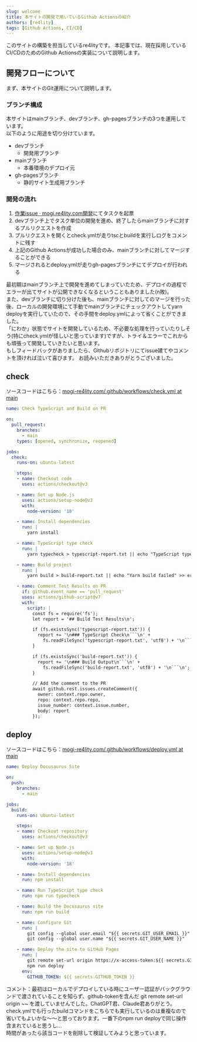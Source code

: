 ```yaml
---
slug: welcome
title: 本サイトの開発で用いているGithub Actionsの紹介
authors: [re4lity]
tags: [Github Actions, CI/CD]
---
```

このサイトの構築を担当しているre4lityです。
本記事では、現在採用しているCI/CDのためのGithub Actionsの実装について説明します。
<!-- truncate -->

## 開発フローについて
まず、本サイトのGit運用について説明します。

### ブランチ構成
本サイトはmainブランチ、devブランチ、gh-pagesブランチの3つを運用しています。  
以下のように用途を切り分けています。
- devブランチ
    - 開発用ブランチ
- mainブランチ
    - 本番環境のデプロイ元
- gh-pagesブランチ
    - 静的サイト生成用ブランチ

### 開発の流れ

1. [作業issue · mogi.re4lity.com開発](https://github.com/orgs/All-Japan-Model-United-Nations/projects/4)にてタスクを起票
2. devブランチ上でタスク単位の開発を進め、終了したらmainブランチに対するプルリクエストを作成
3. プルリクエストを開くとcheck.ymlが走りtscとbuildを実行しログをコメントに残す
4. 上記のGithub Actionsが成功した場合のみ、mainブランチに対してマージすることができる
5. マージされるとdeploy.ymlが走りgh-pagesブランチにてデプロイが行われる

最初期はmainブランチ上で開発を進めてしまっていたため、デプロイの過程でエラーが出てサイトが公開できなくなるということもありました(n敗)。  
また、devブランチに切り分けた後も、mainブランチに対してのマージを行った後、ローカルの開発環境にて手動でmainブランチにチェックアウトしてyarn deployを実行していたので、その手間をdeploy.ymlによって省くことができました。  
「にわか」状態でサイトを開発しているため、不必要な処理を行っていたりしそう(特にcheck.ymlが怪しいと思っています)ですが、トライ＆エラーでこれからも頑張って開発していきたいと思います。  
もしフィードバックがありましたら、Githubリポジトリにてissue建てやコメントを頂ければ泣いて喜びます。
お読みいただきありがとうございました。


## check
ソースコードはこちら：[mogi-re4lity.com/.github/workflows/check.yml at main](https://github.com/All-Japan-Model-United-Nations/mogi-re4lity.com/blob/main/.github/workflows/check.yml)
```yml title=".github/workflow/check.yml"
name: Check TypeScript and Build on PR

on:
  pull_request:
    branches:
      - main
    types: [opened, synchronize, reopened]

jobs:
  check:
    runs-on: ubuntu-latest

    steps:
    - name: Checkout code
      uses: actions/checkout@v3

    - name: Set up Node.js
      uses: actions/setup-node@v3
      with:
        node-version: '18'

    - name: Install dependencies
      run: |
        yarn install

    - name: TypeScript type check
      run: |
        yarn typecheck > typescript-report.txt || echo "TypeScript type check failed" >> error.log

    - name: Build project
      run: |
        yarn build > build-report.txt || echo "Yarn build failed" >> error.log

    - name: Comment Test Results on PR
      if: github.event_name == 'pull_request'
      uses: actions/github-script@v7
      with:
        script: |
          const fs = require('fs');
          let report = '## Build Test Results\n';

          if (fs.existsSync('typescript-report.txt')) {
            report += '\n### TypeScript Check\n```\n' +
              fs.readFileSync('typescript-report.txt', 'utf8') + '\n```\n';
          }

          if (fs.existsSync('build-report.txt')) {
            report += '\n### Build Output\n```\n' +
              fs.readFileSync('build-report.txt', 'utf8') + '\n```\n';
          }

          // Add the comment to the PR
          await github.rest.issues.createComment({
            owner: context.repo.owner,
            repo: context.repo.repo,
            issue_number: context.issue.number,
            body: report
          });

```
## deploy
ソースコードはこちら：[mogi-re4lity.com/.github/workflows/deploy.yml at main](https://github.com/All-Japan-Model-United-Nations/mogi-re4lity.com/blob/main/.github/workflows/deploy.yml)

```yml title=".github/workflow/deploy.yml"
name: Deploy Docusaurus Site

on:
  push:
    branches:
      - main

jobs:
  build:
    runs-on: ubuntu-latest

    steps:
    - name: Checkout repository
      uses: actions/checkout@v3

    - name: Set up Node.js
      uses: actions/setup-node@v3
      with:
        node-version: '18'

    - name: Install dependencies
      run: npm install

    - name: Run TypeScript type check
      run: npm run typecheck

    - name: Build the Docusaurus site
      run: npm run build

    - name: Configure Git
      run: |
        git config --global user.email "${{ secrets.GIT_USER_EMAIL }}"
        git config --global user.name "${{ secrets.GIT_USER_NAME }}"

    - name: Deploy the site to GitHub Pages
      run: |
        git remote set-url origin https://x-access-token:${{ secrets.GITHUB_TOKEN }}@github.com/${{ github.repository }}
        npm run deploy
      env:
        GITHUB_TOKEN: ${{ secrets.GITHUB_TOKEN }}

```
コメント：最初はローカルでデプロイしている時にユーザー認証がバックグラウンドで渡されていることを知らず、github-tokenを含んだ git remote set-url origin ~~ を渡していませんでした。ChatGPT君、Claude君ありがとう。  
check.ymlでも行ったbuildコマンドをこちらでも実行しているのは重複なので省いてもよいかな～～と思っております。一番下のnpm run deployで同じ操作含まれていると思うし...  
時間があったら該当コードを削除して検証してみようと思っています。
